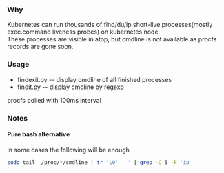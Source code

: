 ### Why
Kubernetes can run thousands of find/du/ip short-live processes(mostly exec.command liveness probes) on kubernetes node.  
These processes are visible in atop, but cmdline is not available as procfs records are gone soon.

### Usage

- findexit.py -- display cmdline of all finished processes
- findit.py   -- display cmdline by regexp

procfs polled with 100ms interval


### Notes
#### Pure bash alternative
in some cases the following will be enough

```bash
sudo tail  /proc/*/cmdline | tr '\0' ' ' | grep -C 5 -F 'ip '
```

